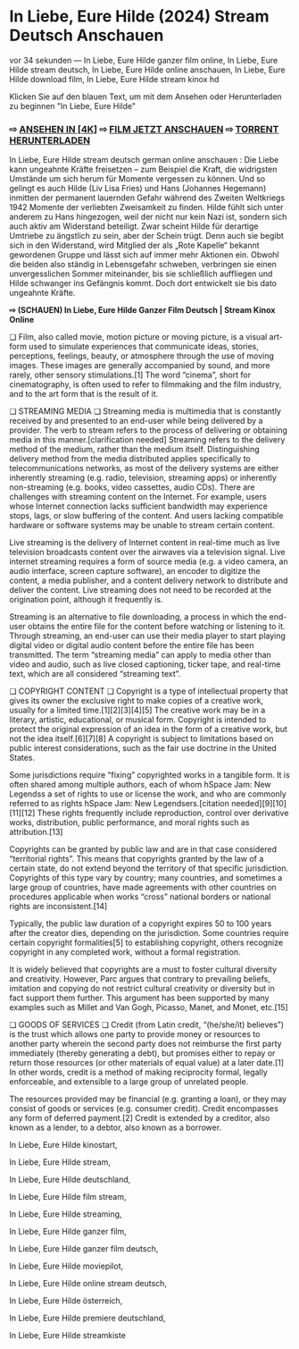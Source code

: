 # In Liebe, Eure Hilde (2024) Stream Deutsch Anschauen
vor 34 sekunden — In Liebe, Eure Hilde ganzer film online, In Liebe, Eure Hilde stream deutsch, In Liebe, Eure Hilde online anschauen, In Liebe, Eure Hilde download film, In Liebe, Eure Hilde stream kinox hd

Klicken Sie auf den blauen Text, um mit dem Ansehen oder Herunterladen zu beginnen "In Liebe, Eure Hilde"

### ⇨ [ANSEHEN IN [4K]](https://t.co/iIcDdljHLw) ⇨ [FILM JETZT ANSCHAUEN](https://t.co/iIcDdljHLw) ⇨ [TORRENT HERUNTERLADEN](https://t.co/iIcDdljHLw)

In Liebe, Eure Hilde stream deutsch german online anschauen : Die Liebe kann ungeahnte Kräfte freisetzen – zum Beispiel die Kraft, die widrigsten Umstände um sich herum für Momente vergessen zu können. Und so gelingt es auch Hilde (Liv Lisa Fries) und Hans (Johannes Hegemann) inmitten der permanent lauernden Gefahr während des Zweiten Weltkriegs 1942 Momente der verliebten Zweisamkeit zu finden. Hilde fühlt sich unter anderem zu Hans hingezogen, weil der nicht nur kein Nazi ist, sondern sich auch aktiv am Widerstand beteiligt. Zwar scheint Hilde für derartige Umtriebe zu ängstlich zu sein, aber der Schein trügt. Denn auch sie begibt sich in den Widerstand, wird Mitglied der als „Rote Kapelle“ bekannt gewordenen Gruppe und lässt sich auf immer mehr Aktionen ein. Obwohl die beiden also ständig in Lebensgefahr schweben, verbringen sie einen unvergesslichen Sommer miteinander, bis sie schließlich auffliegen und Hilde schwanger ins Gefängnis kommt. Doch dort entwickelt sie bis dato ungeahnte Kräfte.

**⇨ (SCHAUEN) In Liebe, Eure Hilde Ganzer Film Deutsch | Stream Kinox Online**

❏ Film, also called movie, motion picture or moving picture, is a visual art-form used to simulate experiences that communicate ideas, stories, perceptions, feelings, beauty, or atmosphere through the use of moving images. These images are generally accompanied by sound, and more rarely, other sensory stimulations.[1] The word “cinema”, short for cinematography, is often used to refer to filmmaking and the film industry, and to the art form that is the result of it.

❏ STREAMING MEDIA ❏
Streaming media is multimedia that is constantly received by and presented to an end-user while being delivered by a provider. The verb to stream refers to the process of delivering or obtaining media in this manner.[clarification needed] Streaming refers to the delivery method of the medium, rather than the medium itself. Distinguishing delivery method from the media distributed applies specifically to telecommunications networks, as most of the delivery systems are either inherently streaming (e.g. radio, television, streaming apps) or inherently non-streaming (e.g. books, video cassettes, audio CDs). There are challenges with streaming content on the Internet. For example, users whose Internet connection lacks sufficient bandwidth may experience stops, lags, or slow buffering of the content. And users lacking compatible hardware or software systems may be unable to stream certain content.

Live streaming is the delivery of Internet content in real-time much as live television broadcasts content over the airwaves via a television signal. Live internet streaming requires a form of source media (e.g. a video camera, an audio interface, screen capture software), an encoder to digitize the content, a media publisher, and a content delivery network to distribute and deliver the content. Live streaming does not need to be recorded at the origination point, although it frequently is.

Streaming is an alternative to file downloading, a process in which the end-user obtains the entire file for the content before watching or listening to it. Through streaming, an end-user can use their media player to start playing digital video or digital audio content before the entire file has been transmitted. The term “streaming media” can apply to media other than video and audio, such as live closed captioning, ticker tape, and real-time text, which are all considered “streaming text”.

❏ COPYRIGHT CONTENT ❏
Copyright is a type of intellectual property that gives its owner the exclusive right to make copies of a creative work, usually for a limited time.[1][2][3][4][5] The creative work may be in a literary, artistic, educational, or musical form. Copyright is intended to protect the original expression of an idea in the form of a creative work, but not the idea itself.[6][7][8] A copyright is subject to limitations based on public interest considerations, such as the fair use doctrine in the United States.

Some jurisdictions require “fixing” copyrighted works in a tangible form. It is often shared among multiple authors, each of whom hSpace Jam: New Legendss a set of rights to use or license the work, and who are commonly referred to as rights hSpace Jam: New Legendsers.[citation needed][9][10][11][12] These rights frequently include reproduction, control over derivative works, distribution, public performance, and moral rights such as attribution.[13]

Copyrights can be granted by public law and are in that case considered “territorial rights”. This means that copyrights granted by the law of a certain state, do not extend beyond the territory of that specific jurisdiction. Copyrights of this type vary by country; many countries, and sometimes a large group of countries, have made agreements with other countries on procedures applicable when works “cross” national borders or national rights are inconsistent.[14]

Typically, the public law duration of a copyright expires 50 to 100 years after the creator dies, depending on the jurisdiction. Some countries require certain copyright formalities[5] to establishing copyright, others recognize copyright in any completed work, without a formal registration.

It is widely believed that copyrights are a must to foster cultural diversity and creativity. However, Parc argues that contrary to prevailing beliefs, imitation and copying do not restrict cultural creativity or diversity but in fact support them further. This argument has been supported by many examples such as Millet and Van Gogh, Picasso, Manet, and Monet, etc.[15]

❏ GOODS OF SERVICES ❏
Credit (from Latin credit, “(he/she/it) believes”) is the trust which allows one party to provide money or resources to another party wherein the second party does not reimburse the first party immediately (thereby generating a debt), but promises either to repay or return those resources (or other materials of equal value) at a later date.[1] In other words, credit is a method of making reciprocity formal, legally enforceable, and extensible to a large group of unrelated people.

The resources provided may be financial (e.g. granting a loan), or they may consist of goods or services (e.g. consumer credit). Credit encompasses any form of deferred payment.[2] Credit is extended by a creditor, also known as a lender, to a debtor, also known as a borrower.

In Liebe, Eure Hilde kinostart, 

In Liebe, Eure Hilde stream, 

In Liebe, Eure Hilde deutschland, 

In Liebe, Eure Hilde film stream, 

In Liebe, Eure Hilde streaming, 

In Liebe, Eure Hilde ganzer film, 

In Liebe, Eure Hilde ganzer film deutsch, 

In Liebe, Eure Hilde moviepilot, 

In Liebe, Eure Hilde online stream deutsch, 

In Liebe, Eure Hilde österreich, 

In Liebe, Eure Hilde premiere deutschland, 

In Liebe, Eure Hilde streamkiste
